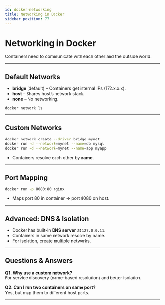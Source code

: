 ```yaml
---
id: docker-networking
title: Networking in Docker
sidebar_position: 77
---
```


# Networking in Docker

Containers need to communicate with each other and the outside world.

---

## Default Networks

- **bridge** (default) – Containers get internal IPs (172.x.x.x).  
- **host** – Shares host’s network stack.  
- **none** – No networking.  

```bash
docker network ls
```

---

## Custom Networks

```bash
docker network create --driver bridge mynet
docker run -d --network=mynet --name=db mysql
docker run -d --network=mynet --name=app myapp
```

- Containers resolve each other by **name**.  

---

## Port Mapping

```bash
docker run -p 8080:80 nginx
```

- Maps port 80 in container → port 8080 on host.  

---

## Advanced: DNS & Isolation

- Docker has built-in **DNS server** at `127.0.0.11`.  
- Containers in same network resolve by name.  
- For isolation, create multiple networks.  

---

## Questions & Answers

**Q1. Why use a custom network?**  
For service discovery (name-based resolution) and better isolation.  

**Q2. Can I run two containers on same port?**  
Yes, but map them to different host ports.  

---
